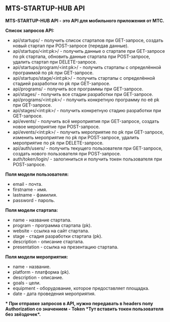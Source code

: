 <h2>MTS-STARTUP-HUB API</h2>
<p><strong>MTS-STARTUP-HUB API - это API для мобильного приложения от МТС.</strong></p>

<p><strong>Список запросов API:</strong></p>

<ul>
    <li>api/startups/ - получить список стартапов при GET-запросе, создать новый стартап при 
    POST-запросе (передав данные).</li>
    <li>api/startups/&#60;int:pk&#62;/ - получить данные о стартапе при GET-запросе по pk стартапа, 
    обновить данные стартапа при POST-запросе, удалить стартап при DELETE-запросе.</li>
    <li>api/startups/program/&#60;int:pk&#62;/ - получить стартапы с определённой программой по pk 
    при GET-запросе.</li>
    <li>api/startups/stage/&#60;int:pk&#62;/ - получить стартапы с определённой стадией разработки 
    по pk при GET-запросе.</li>
    <li>api/programs/ - получить все программы при GET-запросе.</li>
    <li>api/stages/ - получить все стадии разработки при GET-запросе.</li>
    <li>api/programs/&#60;int:pk&#62;/ - получить конкретную программу по её pk при GET-запросе.</li>
    <li>api/stages/&#60;int:pk&#62;/ - получить конкретную стадию разработки при GET-запросе.</li>
    <li>api/events/ - получить всё мероприятия при GET-запросе, создать новое мероприятие при POST-запросе.</li>
    <li>api/events/&#60;int:pk&#62;/ - получить мероприятие по pk при GET-запросе, изменить мероприятие по pk 
    при POST-запросе, удалить мероприятие по pk при DELETE-запросе.</li>
    <li>api/auth/users/ - получить текущего пользователя при GET-запросе, создать нового пользователя при 
    POST-запросе.</li>
    <li>auth/token/login/ - залогиниться и получить токен пользователя при POST-запросе.</li>
</ul>

<p><strong>Поля модели пользователя:</strong></p>

<ul>
    <li>email - почта.</li>
    <li>firstname - имя.</li>
    <li>lastname - фамилия.</li>
    <li>password - пароль.</li>
</ul>

<p><strong>Поля модели стартапа:</strong></p>

<ul>
    <li>name - название стартапа.</li>
    <li>program - программа стартапа (pk).</li>
    <li>website - ссылка на сайт стартапа.</li>
    <li>stage - стадия разработки стартапа (pk).</li>
    <li>description - описание стартапа.</li>
    <li>presentation - ссылка на презентацию стартапа.</li>
</ul>

<p><strong>Поля модели мероприятия:</strong></p>

<ul>
    <li>name - название.</li>
    <li>platform - платформа (pk).</li>
    <li>description - описание.</li>
    <li>goals - цели.</li>
    <li>equipment - оборудование, которое предоставляет площадка.</li>
    <li>date - дата проведения мероприятия.</li>
</ul>

<p><strong>* При отправке запросов в API, нужно передавать в headers полу Authorization со 
значением - Token *Тут вставить токен пользователя без звёздочек*.</strong></p>